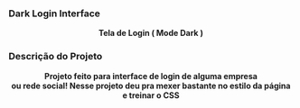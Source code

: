 <h3> Dark Login Interface </h3>
<p align="center"><strong> Tela de Login ( Mode Dark )</strong></p>

<h3> Descrição do Projeto </h3>
<p align="center"><strong> Projeto feito para interface de login de alguma empresa <br>
  ou rede social! Nesse projeto deu pra mexer bastante no estilo da página e treinar o CSS</strong></p>


